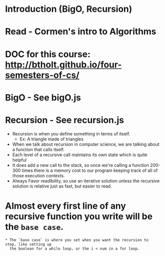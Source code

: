 # Introduction (BigO, Recursion)
  # Read - Cormen's intro to Algorithms
  # DOC for this course: http://btholt.github.io/four-semesters-of-cs/

# BigO - See bigO.js

# Recursion - See recursion.js
  * Recursion is when you define something in terms of itself.
    * Ex: A triangle made of triangles
  * When we talk about recursion in computer science, we are talking about a function 
      that calls itself.
  * Each level of a recursive call maintains its own state which is quite helpful
  * It does add a new call to the stack, so once we're calling a function 200-300 times
      there is a memory cost to our program keeping track of all of those execution contexts.
  * Always Favor readibility, so use an iterative solution unless the recursive solution
      is relative just as fast, but easier to read.
  # Almost every first line of any recursive function you write will be the `base case`.
    * The `base case` is where you set when you want the recursion to stop, like setting up
      the boolean for a while loop, or the i < num in a for loop.